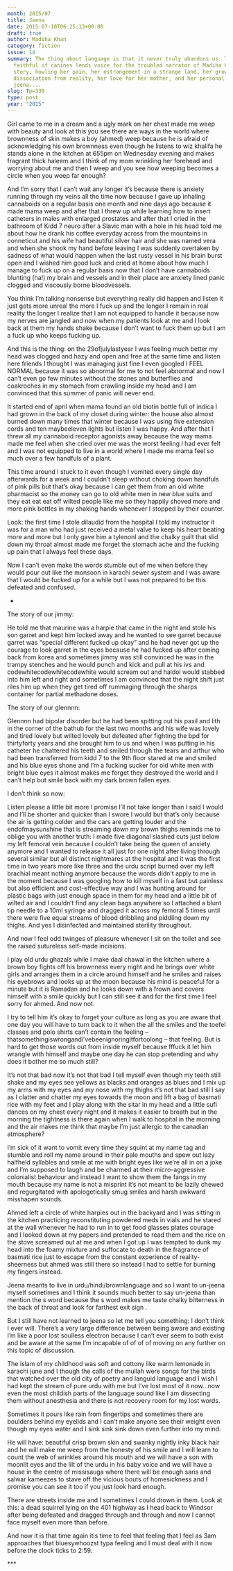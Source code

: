 ```yaml
---
month: 2015/07
title: Jeena
date: 2015-07-10T06:25:13+00:00
draft: true
author: Madiha Khan
category: fiction
issue: 14
summary: The thing about language is that it never truly abandons us. This most
  faithful of canines lends voice for the troubled narrator of Madiha Khan's
  story, howling her pain, her estrangement in a strange land, her growing
  dissociation from reality, her love for her mother, and her personal quest for
  jeena....
slug: ?p=338
type: post
year: "2015"
---
```

Girl came to me in a dream and a ugly mark on her chest made me weep with beauty and look at this you see there are ways in the world where brownness of skin makes a boy (ahmed) weep because he is afraid of acknowledging his own brownness even though he listens to wiz khalifa he stands alone in the kitchen at 655pm on Wednesday evening and makes fragrant thick haleem and I think of my mom wrinkling her forehead and worrying about me and then I weep and you see how weeping becomes a circle when you weep far enough?

And I’m sorry that I can’t wait any longer it’s because there is anxiety running through my veins all the time now because I gave up inhaling cannaboids on a regular basis one month and nine days ago because it made mama weep and after that I threw up while learning how to insert catheters in males with enlarged prostates and after that I cried in the bathroom of Kidd 7 neuro after a Slavic man with a hole in his head told me about how he drank his coffee everyday across from the mountains in conneticut and his wife had beautiful silver hair and she was named vera and when she shook my hand before leaving I was suddenly overtaken by sadness of what would happen when the last rusty vessel in his brain burst open and I wished him good luck and cried at home about how much I manage to fuck up on a regular basis now that I don’t have cannaboids blunting (ha!) my brain and vessels and in their place are anxiety lined panic clogged and viscously borne bloodvessels.

You think I’m talking nonsense but everything really did happen and listen it just gets more unreal the more I fuck up and the longer I remain in real reality the longer I realize that I am not equipped to handle it because now my nerves are jangled and now when my patients look at me and I look back at them my hands shake because I don’t want to fuck them up but I am a fuck up who keeps fucking up.

And this is the thing: on the 29ofjulylastyear I was feeling much better my head was clogged and hazy and open and free at the same time and listen here friends I thought I was managing just fine I even googled I FEEL NORMAL because it was so abnormal for me to not feel abnormal and now I can’t even go few minutes without the stones and butterflies and coakroches in my stomach from crawling inside my head and I am convinced that this summer of panic will never end.

It started end of april when mama found an old biotin bottle full of indica I had grown in the back of my closet during winter: the house also almost burned down many times that winter because I was using five extension cords and ten maybeeleven lights but listen I was happy. And after that I threw all my cannaboid receptor agonists away because the way mama made me feel when she cried over me was the worst feeling I had ever felt and I was not equipped to live in a world where I made me mama feel so much over a few handfuls of a plant.

This time around I stuck to it even though I vomited every single day afterwards for a week and I couldn’t sleep without choking down handfuls of pink pills but that’s okay because I can get them from an old white pharmacist so the money can go to old white men in new blue suits and they eat eat eat off wilted people like me so they happily shoved more and more pink bottles in my shaking hands whenever I stopped by their counter.

Look: the first time I stole dilaudid from the hospital I told my instructor it was for a man who had just received a metal valve to keep his heart beating more and more but I only gave him a tylenonl and the chalky guilt that slid down my throat almost made me forget the stomach ache and the fucking up pain that I always feel these days.

Now I can’t even make the words stumble out of me when before they would pour out like the monsoon in karachi sewer system and I was aware that I would be fucked up for a while but I was not prepared to be this defeated and confused.

*

The story of our jimmy:

He told me that maurine was a harpie that came in the night and stole his son garret and kept him locked away and he wanted to see garret because garret was “special different fucked up okay” and he had never got up the courage to look garret in the eyes because he had fucked up after coming back from korea and sometimes jimmy was still convinced he was in the trampy stenches and he would punch and kick and pull at his ivs and codewhitecodewhitecodewhite would scream out and haldol would stabbed into him left and right and sometimes I am convinced that the night shift just riles him up when they get tired off rummaging through the sharps container for partial methadone doses.

The story of our glennnn:

Glennnn had bipolar disorder but he had been spitting out his paxil and lith in the corner of the bathub for the last two months and his wife was lovely and tired lovely but wilted lovely but defeated after fighting the bpd for thirtyforty years and she brought him to us and when I was putting in his catheter he chattered his teeth and smiled through the tears and arthur who had been transferred from kidd 7 to the 9th floor stared at me and smiled and his blue eyes shone and I’m a fucking sucker for old white men with bright blue eyes it almost makes me forget they destroyed the world and I can’t help but smile back with my dark brown fallen eyes.

I don’t think so now:

Listen please a little bit more I promise I’ll not take longer than I said I would and I’ll be shorter and quicker than I swore I would but that’s only because the air is getting colder and the cars are getting louder and the endofmaysunshine that is streaming down my brown thighs reminds me to oblige you with another truth: I made five diagonal slashed cuts just below my left femoral vein because I couldn’t take being the queen of anxiety anymore and I wanted to release it all just for one night after living through several similar but all distinct nightmares at the hospital and it was the first time in two years more like three and the urdu script burned over my left brachial meant nothing anymore because the words didn’t apply to me in the moment because I was googling how to kill myself in a fast but painless but also efficient and cost-effective way and I was hunting around for plastic bags with just enough space in them for my head and a little bit of wilted air and I couldn’t find any clean bags anywhere so I attached a blunt tip needle to a 10ml syringe and dragged it across my femoral 5 times until there were five equal streams of blood dribbling and piddling down my thighs. And yes I disinfected and maintained sterility throughout.

And now I feel odd twinges of pleasure whenever I sit on the toilet and see the raised sutureless self-made incisions.

I play old urdu ghazals while I make daal chawal in the kitchen where a brown boy fights off his brownness every night and he brings over white girls and arranges them in a circle around himself and he smiles and raises his eyebrows and looks up at the moon because his mind is peaceful for a minute but it is Ramadan and he looks down with a frown and covers himself with a smile quickly but I can still see it and for the first time I feel sorry for ahmed. And now not.

I try to tell him it’s okay to forget your culture as long as you are aware that one day you will have to turn back to it when the all the smiles and the toefel classes and polo shirts can’t contain the feeling – thatsomethingiswrongandi’vebeenignoringitfortoolong – that feeling. But is hard to get those words out from inside myself because fffuck it let him wrangle with himself and maybe one day he can stop pretending and why does it bother me so much still?

It’s not that bad now it’s not that bad I tell myself even though my teeth still shake and my eyes see yellows as blacks and oranges as blues and I mix up my arms with my eyes and my nose with my thighs it’s not that bad still I say as I clatter and chatter my eyes towards the moon and lift a bag of basmati rice with my feet and I play along with the sitar in my head and a little sufi dances on my chest every night and it makes it easier to breath but in the morning the tightness is there again when I walk to hospital in the morning and the air makes me think that maybe I’m just allergic to the canadian atmosphere?

I’m sick of it want to vomit every time they squint at my name tag and stumble and roll my name around in their pale mouths and spew out lazy halfheld syllables and smile at me with bright eyes like we’re all in on a joke and I’m supposed to laugh and be charmed at their micro-aggressive colonialist behaviour and instead I want to show them the fangs in my mouth because my name is not a misprint it’s not meant to be lazily chewed and regurgitated with apologetically smug smiles and harsh awkward misshapen sounds.

Ahmed left a circle of white harpies out in the backyard and I was sitting in the kitchen practicing reconstituting powdered meds in vials and he stared at the wall whenever he had to run in to get food glasses plates courage and I looked down at my papers and pretended to read them and the rice on the stove screamed out at me and when I got up I was tempted to dunk my head into the foamy mixture and suffocate to death in the fragrance of basmati rice just to escape from the constant experience of reality-sheerness but ahmed was still there so instead I had to settle for burning my fingers instead.

Jeena meants to live in urdu/hindi/brownlanguage and so I want to un-jeena myself sometimes and I think it sounds much better to say un-jeena than mention the s word because the s word makes me taste chalky bitterness in the back of throat and look for farthest exit sign .

But I still have not learned to jeena so let me tell you something: I don’t think I ever will. There’s a very large difference between being aware and existing I’m like a poor lost soulless electron because I can’t ever seem to both exist and be aware at the same I’m incapable of of of of moving on any further on this topic of discussion.

The islam of my childhood was soft and cottony like warm lemonade in karachi june and I though the calls of the mullah were songs for the birds that watched over the old city of poetry and languid language and I wish I had kept the stream of pure urdu with me but I’ve lost most of it now…now even the most childish parts of the language sound like I am dissecting them without anesthesia and there is not recovery room for my lost words.

Sometimes it pours like rain from fingertips and sometimes there are boulders behind my eyelids and I can’t make anyone see their weight even though my eyes water and I sink sink sink down even further into my mind.

He will have: beautiful crisp brown skin and swanky nightly inky black hair and he will make me weep from the honesty of his smile and I will learn to count the web of wrinkles around his mouth and we will have a son with moonlit eyes and the lilt of the urdu in his baby voice and we will have a house in the centre of missisauga where there will be enough saris and salwar kameezes to stave off the vicious bouts of homesickness and I promise you can see it too if you just look hard enough.

There are streets inside me and I sometimes I could drown in them. Look at this: a dead squirrel lying on the 401 highway as I head back to Windsor after being defeated and dragged through and through and now I cannot face myself even more than before.

And now it is that time again itis time to feel that feeling that I feel as 3am approaches that bluesywhoozst typa feeling and I must deal with it now before the clock ticks to 2:59.

\***

